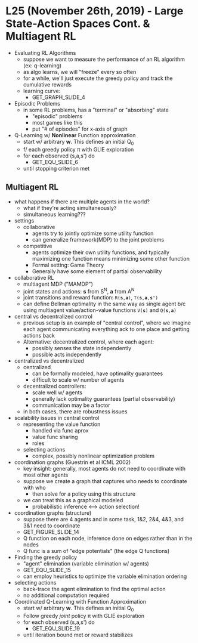 # L25 (November 26th, 2019) - Large State-Action Spaces Cont. & Multiagent RL

- Evaluating RL Algorithms
	- suppose we want to measure the performance of an RL algorithm (ex: q-learning)
	- as algo learns, we will "freeze" every so often
	- for a while, we'll just execute the greedy policy and track the cumulative rewards
	- learning curve:
		- GET_GRAPH_SLIDE_4
- Episodic Problems
	- in some RL problems, has a "terminal" or "absorbing" state
		- "episodic" problems
		- most games like this
		- put "# of episodes" for x-axis of graph
- Q-Learning w/ **Nonlinear** Function approximation
	- start w/ arbitrary **w**. This defines an initial Q<sub>0</sub>
	- f/ each greedy policy &pi; with GLIE exploration
	- for each observed (s,a,s') do
		- GET_EQU_SLIDE_6
	- until stopping criterion met

## Multiagent RL

- what happens if there are multiple agents in the world?
	- what if they're acting simultaneously?
	- simultaneous learning???
- settings
	- collaborative
		- agents try to jointly optimize some utility function
		- can generalize framework(MDP) to the joint problems
	- competitive
		- agents optimize their own utility functions, and typically maximizing one function means minimizing some other function
		- Formal setting: Game Theory
		- Generally have some element of partial observability
- collaborative RL
	- multiagent MDP ("MAMDP")
	- joint states and actions: **s** from S<sup>N</sup>, **a** from A<sup>N</sup>
	- joint transitions and reward function: <code>R(**s**,**a**)</code>, <code>T(**s**,**a**,**s'**)</code>
	- can define Bellman optimality in the same way as single agent b/c using multiagent value/action-value functions <code>V(**s**)</code> and <code>Q(**s**,**a**)</code>
- central vs decentralized control
	- previous setup is an example of "central control", where we imagine each agent communicating everything ack to one place and getting actions back
	- Alternative: decentralized control, where each agent:
		- possibly senses the state independently
		- possible acts independently
- centralized vs decentralized
	- centralized
		- can be formally modeled, have optimality guarantees
		- difficult to scale w/ number of agents
	- decentralized controllers:
		- scale well w/ agents
		- generally lack optimality guarantees (partial observability)
		- communication may be a factor
	- in both cases, there are robustness issues
- scalability issues in central control
	- representing the value function
		- handled via func aprox
		- value func sharing
		- roles
	- selecting actions
		- complex, possibly nonlinear optimization problem
- coordination graphs (Guestrin et al ICML 2002)
	- key insight: generally, most agents do not need to coordinate with most other agents
	- suppose we create a graph that captures who needs to coordinate with who
		- then solve for a policy using this structure
	- we can treat this as a graphical modeled
		- probabilistic inference <--> action selection!
- coordination graphs (structure)
	- suppose there are 4 agents and in some task, 1&2, 2&4, 4&3, and 3&1 need to coordinate
	- GET_FIGURE_SLIDE_14
	- Q function on each node, inference done on edges rather than in the nodes
	- Q func is a sum of "edge potentials" (the edge Q functions)
- Finding the greedy policy
	- "agent" elimination (variable elimination w/ agents)
	- GET_EQU_SLIDE_15
	- can employ heuristics to optimize the variable elimination ordering
- selecting actions
	- back-trace the agent elimination to find the optimal action
	- no additional computation required
- Coordinated Q-Learning with Function Approximation
	- start w/ arbitrary **w**. This defines an initial Q<sub>0</sub>
	- Follow greedy *joint* policy &pi; with GLIE exploration
	- for each observed (s,a,s') do
		- GET_EQU_SLIDE_19
	- until iteration bound met or reward stabilizes
